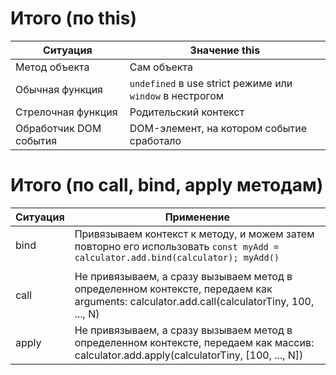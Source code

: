 


# Итого (по this)
| Ситуация               | Значение this                                                  |
|------------------------|----------------------------------------------------------------|
| Метод объекта          | Сам объекта                                                    |
| Обычная функция        | ```undefined``` в use strict режиме или ``window`` в нестрогом |
| Стрелочная функция     | Родительский контекст                                          |
| Обработчик DOM события | DOM-элемент, на котором событие сработало                      |



# Итого (по call, bind, apply методам)
| Ситуация | Применение                                                                                                                                |
|----------|-------------------------------------------------------------------------------------------------------------------------------------------|
| bind     | Привязываем контекст к методу, и можем затем повторно его использовать ```const myAdd = calculator.add.bind(calculator); myAdd()```       |
|          |                                                                                                                                           |`
| call     | Не привязываем, а сразу вызываем метод в определенном контексте, передаем как arguments: calculator.add.call(calculatorTiny, 100, ..., N) |
| apply    | Не привязываем, а сразу вызываем метод в определенном контексте, передаем как массив: calculator.add.apply(calculatorTiny, [100, ..., N]) |

